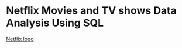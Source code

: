 # Netflix Movies and TV shows Data Analysis Using SQL 

[Netflix logo](https://github.com/samseptwo/Netflix_sql_project/blob/main/Movie%20Buff.jpg)
